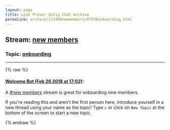 ```yaml
---
layout: page
title: Lean Prover Zulip Chat Archive 
permalink: archive/113489newmembers/07556onboarding.html
---
```


## Stream: [new members](index.html)
### Topic: [onboarding](07556onboarding.html)

---


{% raw %}
#### [ Welcome Bot (Feb 26 2018 at 17:02)](https://leanprover.zulipchat.com/#narrow/stream/113489-new%20members/topic/onboarding/near/123002022):
<p>A <a class="stream" data-stream-id="113489" href="/#narrow/stream/113489-new-members">#new members</a> stream is great for onboarding new members.</p>
<p>If you're reading this and aren't the first person here, introduce yourself in a new thread using your name as the topic! Type <code>c</code> or click on <code>New Topic</code> at the bottom of the screen to start a new topic.</p>


{% endraw %}
